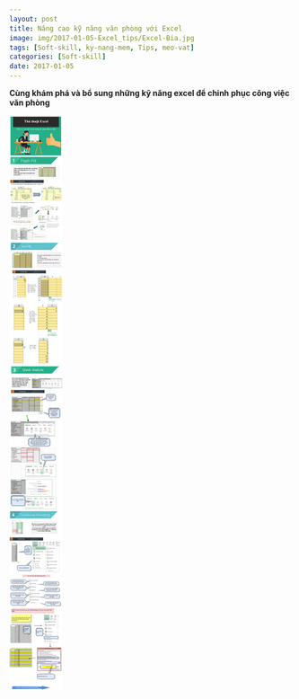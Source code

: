 ```yaml
---
layout: post
title: Nâng cao kỹ năng văn phòng với Excel
image: img/2017-01-05-Excel_tips/Excel-Bia.jpg
tags: [Soft-skill, ky-nang-mem, Tips, meo-vat]
categories: [Soft-skill]
date: 2017-01-05
---
```



**Cùng khám phá và bổ sung những kỹ năng excel để chinh phục công việc văn phòng**


![Excel tips](/img/2017-01-05-Excel_tips/Excel-tips.jpg)
